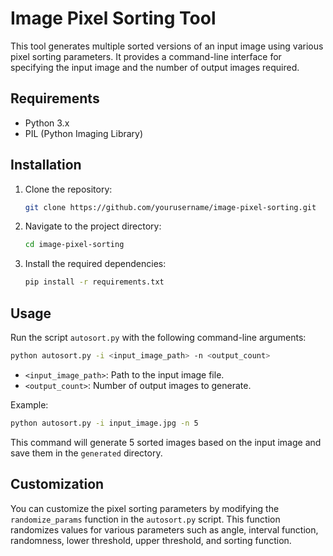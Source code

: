 # Image Pixel Sorting Tool

This tool generates multiple sorted versions of an input image using various pixel sorting parameters. It provides a command-line interface for specifying the input image and the number of output images required.

## Requirements

- Python 3.x
- PIL (Python Imaging Library)

## Installation

1. Clone the repository:

    ```bash
    git clone https://github.com/yourusername/image-pixel-sorting.git
    ```

2. Navigate to the project directory:

    ```bash
    cd image-pixel-sorting
    ```

3. Install the required dependencies:

    ```bash
    pip install -r requirements.txt
    ```

## Usage

Run the script `autosort.py` with the following command-line arguments:

```bash
python autosort.py -i <input_image_path> -n <output_count>
```

- `<input_image_path>`: Path to the input image file.
- `<output_count>`: Number of output images to generate.

Example:

```bash
python autosort.py -i input_image.jpg -n 5
```

This command will generate 5 sorted images based on the input image and save them in the `generated` directory.

## Customization

You can customize the pixel sorting parameters by modifying the `randomize_params` function in the `autosort.py` script. This function randomizes values for various parameters such as angle, interval function, randomness, lower threshold, upper threshold, and sorting function.

